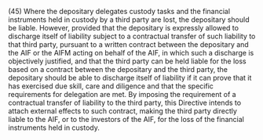 (45) Where the depositary delegates custody tasks and the financial instruments held in custody by a third party are lost, the depositary should be liable. However, provided that the depositary is expressly allowed to discharge itself of liability subject to a contractual transfer of such liability to that third party, pursuant to a written contract between the depositary and the AIF or the AIFM acting on behalf of the AIF, in which such a discharge is objectively justified, and that the third party can be held liable for the loss based on a contract between the depositary and the third party, the depositary should be able to discharge itself of liability if it can prove that it has exercised due skill, care and diligence and that the specific requirements for delegation are met. By imposing the requirement of a contractual transfer of liability to the third party, this Directive intends to attach external effects to such contract, making the third party directly liable to the AIF, or to the investors of the AIF, for the loss of the financial instruments held in custody.